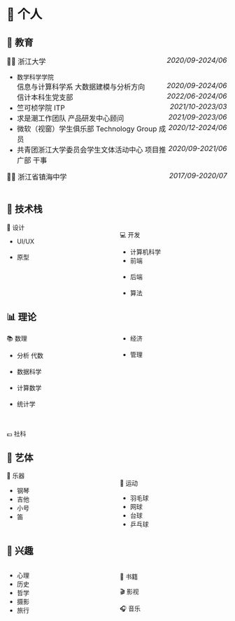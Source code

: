 # 👨 个人


## 🏫 教育

<div style="font-size:16px"><span style="float:right"><i>2020/09-2024/06</i></span>👨‍🏫 浙江大学</div>

<ul>
<li>数学科学学院
  <div style="font-size:16px"><span style="float:right"><i>2020/09-2024/06</i></span>信息与计算科学系 大数据建模与分析方向</div>
  <div style="font-size:16px"><span style="float:right"><i>2022/06-2024/06</i></span>信计本科生党支部</div>
</li>

<li><div style="font-size:16px"><span style="float:right"><i>2021/10-2023/03</i></span>竺可桢学院 ITP</div></li>
<li><div style="font-size:16px"><span style="float:right"><i>2021/09-2023/06</i></span>求是潮工作团队 产品研发中心顾问</div></li>
<li><div style="font-size:16px"><span style="float:right"><i>2020/12-2024/06</i></span>微软（视窗）学生俱乐部 Technology Group 成员</div></li>
<li><div style="font-size:16px"><span style="float:right"><i>2020/09-2021/06</i></span>共青团浙江大学委员会学生文体活动中心 项目推广部 干事</div></li>
</ul>

<div style="font-size:16px"><span style="float:right"><i>2017/09-2020/07</i></span>👨‍🏫 浙江省镇海中学</div>

<br>

## 🌳 技术栈

<div style="column-count: 2">
📱 设计
<ul>
  <li>UI/UX</li>
  <img src="https://img.shields.io/badge/-Photoshop-21273a" alt=""> <img src="https://img.shields.io/badge/-InDesign-c1f2c3" alt=""> <img src="https://img.shields.io/badge/-XD-c1f2c3" alt="">
  <li>原型</li>
  <img src="https://img.shields.io/badge/-Figma-21273a" alt=""> <img src="https://img.shields.io/badge/-Sketch-c1f2c3" alt=""> <img src="https://img.shields.io/badge/-墨刀-c1f2c3" alt="">
</ul>
<br>
<br>
<br>
💻 开发
<ul>
  <li>计算机科学</li>
  <li>前端</li> <img src="https://img.shields.io/badge/-CSS/HTML-21273a" alt=""> <img src="https://img.shields.io/badge/-JavaScript-c1f2c3" alt=""> <img src="https://img.shields.io/badge/-Sass-c1f2c3" alt=""> <img src="https://img.shields.io/badge/-Bootstrap-c1f2c3" alt="">
  <li>后端</li> <img src="https://img.shields.io/badge/-C/C++-21273a" alt=""> <img src="https://img.shields.io/badge/-Python-c1f2c3" alt=""> <img src="https://img.shields.io/badge/-Matlab-c1f2c3" alt="">
  <li>算法</li>
</ul>
</div>

## 📊 理论

<div style="column-count: 2">
📚 数理
<ul>
  <li>分析 代数</li>
  <img src="https://img.shields.io/badge/-数学分析-c1f2c3" alt=""> <img src="https://img.shields.io/badge/-高等代数-c1f2c3" alt=""> <img src="https://img.shields.io/badge/-几何学-c1f2c3" alt=""> <img src="https://img.shields.io/badge/-抽象代数-c1f2c3" alt=""> <img src="https://img.shields.io/badge/-实变函数-c1f2c3" alt=""> <img src="https://img.shields.io/badge/-复变函数-c1f2c3" alt=""> <img src="https://img.shields.io/badge/-泛函分析-c1f2c3" alt="">
  <li>数据科学</li>
  <img src="https://img.shields.io/badge/-数学建模-c1f2c3" alt=""> <img src="https://img.shields.io/badge/-数据科学的数学基础-c1f2c3" alt=""> <img src="https://img.shields.io/badge/-数据建模与分析-c1f2c3" alt="">
  <li>计算数学</li> <img src="https://img.shields.io/badge/-常微分方程-c1f2c3" alt=""> <img src="https://img.shields.io/badge/-偏微分方程-c1f2c3" alt=""> <img src="https://img.shields.io/badge/-数值代数-c1f2c3" alt=""> <img src="https://img.shields.io/badge/-数值分析-c1f2c3" alt=""> <img src="https://img.shields.io/badge/-微分方程数值解-c1f2c3" alt=""> <img src="https://img.shields.io/badge/-数学软件-c1f2c3" alt=""> <img src="https://img.shields.io/badge/-量子信息与量子计算-c1f2c3" alt="">
  <li>统计学</li>
  <img src="https://img.shields.io/badge/-概率论-c1f2c3" alt="">
</ul>
<br>
<br>
💷 社科
<ul>
  <li>经济</li>
  <img src="https://img.shields.io/badge/-微观经济学-c1f2c3" alt=""> <img src="https://img.shields.io/badge/-公共经济分析导论-c1f2c3" alt=""> <img src="https://img.shields.io/badge/-经济学-c1f2c3" alt=""> <img src="https://img.shields.io/badge/-政治经济学-c1f2c3" alt="">
  <li>管理</li>
  <img src="https://img.shields.io/badge/-管理学-c1f2c3" alt=""> <img src="https://img.shields.io/badge/-商业模式-c1f2c3" alt=""> <img src="https://img.shields.io/badge/-团队沟通与领导力-c1f2c3" alt="">
</ul>
<br>
<br>
<br>
<br>
<br>
<br>
<br>
<br>
</div>

## 🎼 艺体

<div style="column-count: 2">
🎹 乐器
<ul>
  <li>钢琴</li>
  <li>吉他</li>
  <li>小号</li>
  <li>笛</li>
</ul>
<br/>
🏸 运动
<ul>
  <li>羽毛球</li>
  <li>网球</li>
  <li>台球</li>
  <li>乒乓球</li>
</ul>
</div>

## 🚀 兴趣

<div style="column-count: 2">
<ul>
  <li>心理</li>
  <li>历史</li>
  <li>哲学</li>
  <li>摄影</li>
  <li>旅行</li>
</ul>

<br/>
📖 书籍

🎬 影视

🎧 音乐
</div>

